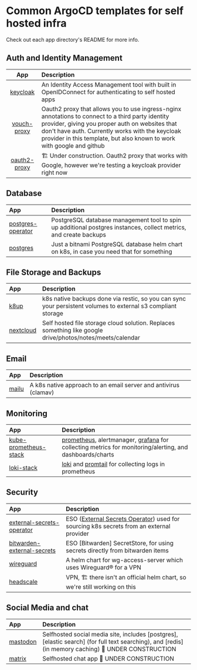 # Common ArgoCD templates for self hosted infra
Check out each app directory's README for more info.

## Auth and Identity Management

| App | Description |
|:------------------------------:|:------------------------------------------------------------------------------------------------------|
| [keycloak](./keycloak)         | An Identity Access Management tool with built in OpenIDConnect for authenticating to self hosted apps |
| [vouch-proxy](./vouch-proxy)   | Oauth2 proxy that allows you to use ingress-nginx annotations to connect to a third party identity provider, giving you proper auth on websites that don't have auth. Currently works with the keycloak provider in this template, but also known to work with google and github |
| [oauth2-proxy](./oauth2-proxy) | 🏗️ Under construction. Oauth2 proxy that works with Google, however we're testing a keycloak provider right now |

## Database

| App                                      | Description |
|:-----------------------------------------|:----------------------------------------------------------|
| [postgres-operator](./postgres/operator) | PostgreSQL database management tool to spin up additional postgres instances, collect metrics, and create backups |
| [postgres](./postgres/bitnami)           | Just a bitnami PostgreSQL database helm chart on k8s, in case you need that for something |

## File Storage and Backups

| App | Description |
|:-------------------------|:---------------------------------------------------------------------------------|
| [k8up](./k8up)           | k8s native backups done via restic, so you can sync your persistent volumes to external s3 compliant storage |
| [nextcloud](./nextcloud) | Self hosted file storage cloud solution. Replaces something like google drive/photos/notes/meets/calendar                 |


## Email

| App | Description |
|:----------------|:----------------------------------------------------------------|
| [mailu](./mailu) | A k8s native approach to an email server and antivirus (clamav) |

## Monitoring

| App | Description |
|:------------------------------|:---------------------------------------------------------------------------------|
| [kube-prometheus-stack](./kube-prometheus-stack) | [prometheus](https://prometheus.io/docs/introduction/overview/), alertmanager, [grafana](https://grafana.com) for collecting metrics for monitoring/alerting, and dashboards/charts |
| [loki-stack](./loki-stack)                       | [loki](https://grafana.com/oss/loki/) and [promtail](https://grafana.com/docs/loki/latest/clients/promtail/) for collecting logs in prometheus |

## Security

| App | Description |
|:----|:---------------------------------------------------|
| [external-secrets-operator](./external-secrets-operator)   | ESO ([External Secrets Operator](https://external-secrets.io/latest/)) used for sourcing k8s secrets from an external provider |
| [bitwarden-external-secrets](./bitwarden-external-secrets) | ESO [Bitwarden] SecretStore, for using secrets directly from bitwarden items    |
| [wireguard](./wg-access-server)                            | A helm chart for wg-access-server which uses Wireguard®️ for a VPN |
| [headscale](./headscale)                                   | VPN, 🏗️ there isn't an official helm chart, so we're still working on this |

## Social Media and chat

| App | Description |
|:------------------------|:---------------------------------------------------------------------------------|
| [mastodon](./mastodon)   | Selfhosted social media site, includes [postgres], [elastic search] (for full text searching), and [redis] (in memory caching) 🚧 UNDER CONSTRUCTION |
| [matrix](./matrix)       | Selfhosted chat app 🚧 UNDER CONSTRUCTION |
